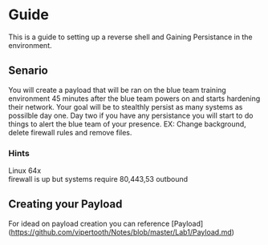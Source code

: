 # Guide   

This is a guide to setting up a reverse shell and Gaining Persistance in the environment.

## Senario

You will create a payload that will be ran on the blue team training environment 45 minutes after the blue team powers on and starts hardening their network. Your goal will be to stealthly persist as many systems as possilble day one. Day two if you have any persistance you will start to do things to alert the blue team of your presence. EX: Change background, delete firewall rules and remove files.

### Hints   

Linux 64x   
firewall is up but systems require 80,443,53 outbound


## Creating your Payload

For idead on payload creation you can reference [Payload] (https://github.com/vipertooth/Notes/blob/master/Lab1/Payload.md)
